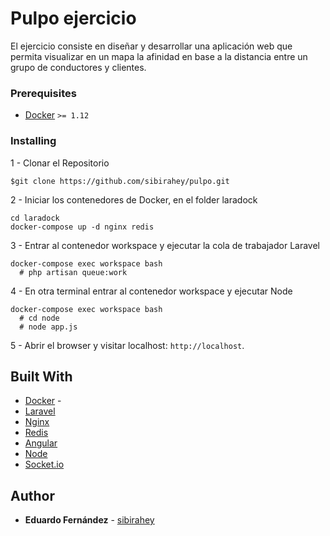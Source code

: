# Pulpo ejercicio

El ejercicio consiste en diseñar y desarrollar una aplicación web que permita visualizar en un mapa la afinidad en base a la distancia entre un grupo de conductores y clientes.

### Prerequisites

- [Docker](https://www.docker.com/products/docker/) `>= 1.12`

### Installing

1 - Clonar el Repositorio
```
$git clone https://github.com/sibirahey/pulpo.git
```
2 - Iniciar los contenedores de Docker, en el folder laradock
```
cd laradock
docker-compose up -d nginx redis
```
3 - Entrar al contenedor workspace y ejecutar la cola de trabajador Laravel
```
docker-compose exec workspace bash
  # php artisan queue:work
```
4 - En otra terminal entrar al contenedor workspace y ejecutar Node
```
docker-compose exec workspace bash
  # cd node
  # node app.js
```
5 - Abrir el browser y visitar localhost: `http://localhost`.


## Built With

* [Docker](http://www.dropwizard.io/1.0.2/docs/) -
* [Laravel](https://laravel.com/)
* [Nginx](https://www.nginx.com/)
* [Redis](https://redis.io/)
* [Angular](https://angularjs.org/)
* [Node](https://rometools.github.io/rome/)
* [Socket.io](http://socket.io/)


## Author

* **Eduardo Fernández** - [sibirahey](https://github.com/sibirahey)
